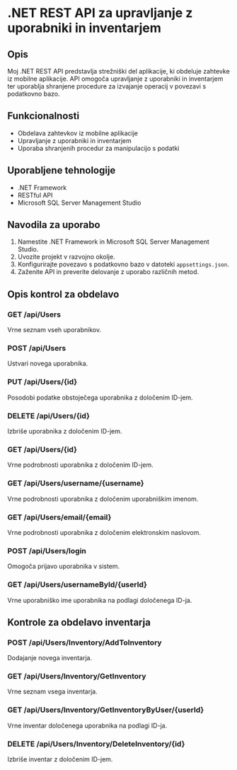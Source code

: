 # .NET REST API za upravljanje z uporabniki in inventarjem

## Opis

Moj .NET REST API predstavlja strežniški del aplikacije, ki obdeluje zahtevke iz mobilne aplikacije. API omogoča upravljanje z uporabniki in inventarjem ter uporablja shranjene procedure za izvajanje operacij v povezavi s podatkovno bazo.

## Funkcionalnosti

- Obdelava zahtevkov iz mobilne aplikacije
- Upravljanje z uporabniki in inventarjem
- Uporaba shranjenih procedur za manipulacijo s podatki

## Uporabljene tehnologije

- .NET Framework
- RESTful API
- Microsoft SQL Server Management Studio

## Navodila za uporabo

1. Namestite .NET Framework in Microsoft SQL Server Management Studio.
2. Uvozite projekt v razvojno okolje.
3. Konfigurirajte povezavo s podatkovno bazo v datoteki `appsettings.json`.
4. Zaženite API in preverite delovanje z uporabo različnih metod.

## Opis kontrol za obdelavo

### GET /api/Users

Vrne seznam vseh uporabnikov.

### POST /api/Users

Ustvari novega uporabnika.

### PUT /api/Users/{id}

Posodobi podatke obstoječega uporabnika z določenim ID-jem.

### DELETE /api/Users/{id}

Izbriše uporabnika z določenim ID-jem.

### GET /api/Users/{id}

Vrne podrobnosti uporabnika z določenim ID-jem.

### GET /api/Users/username/{username}

Vrne podrobnosti uporabnika z določenim uporabniškim imenom.

### GET /api/Users/email/{email}

Vrne podrobnosti uporabnika z določenim elektronskim naslovom.

### POST /api/Users/login

Omogoča prijavo uporabnika v sistem.

### GET /api/Users/usernameById/{userId}

Vrne uporabniško ime uporabnika na podlagi določenega ID-ja.

## Kontrole za obdelavo inventarja

### POST /api/Users/Inventory/AddToInventory

Dodajanje novega inventarja.

### GET /api/Users/Inventory/GetInventory

Vrne seznam vsega inventarja.

### GET /api/Users/Inventory/GetInventoryByUser/{userId}

Vrne inventar določenega uporabnika na podlagi ID-ja.

### DELETE /api/Users/Inventory/DeleteInventory/{id}

Izbriše inventar z določenim ID-jem.
